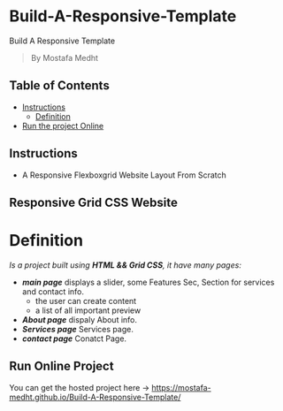 # Build-A-Responsive-Template
Build A Responsive Template

> By Mostafa Medht


## Table of Contents

* [Instructions](#instructions)
    * [Definition](#Definition)
* [Run the project Online](#Run)


## Instructions
 * A Responsive Flexboxgrid Website Layout From Scratch
##  Responsive Grid CSS Website

# Definition
_Is a project built using **HTML && Grid CSS**, it have many pages:_
* _**main page**_ displays a slider, some Features Sec, Section for services and contact info.
  * the user can create content
  * a list of all important preview
* _**About page**_ dispaly About info.  
* _**Services page**_ Services page.
* _**contact page**_ Conatct Page.  

## Run Online Project

You can get the hosted project here -> https://mostafa-medht.github.io/Build-A-Responsive-Template/
